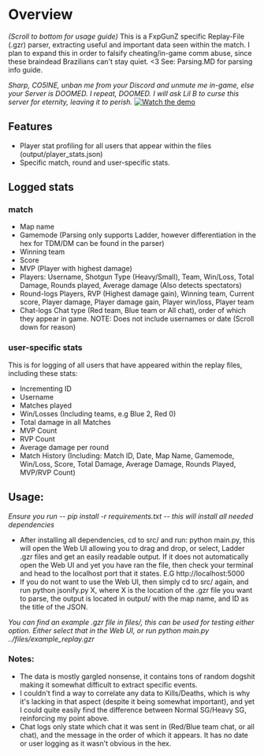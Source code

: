 # Overview
*(Scroll to bottom for usage guide)*
This is a FxpGunZ specific Replay-File (.gzr) parser, extracting useful and important data seen within the match. I plan to expand this in order to falsify cheating/in-game comm abuse, since these braindead Brazilians can't stay quiet. <3
See: Parsing.MD for parsing info guide.

*Sharp, CO5INE, unban me from your Discord and unmute me in-game, else your Server is DOOMED. I repeat, DOOMED. I will ask Lil B to curse this server for eternity, leaving it to perish.*
[![Watch the demo](https://img.youtube.com/vi/mudDAN_ao9Y/maxresdefault.jpg)](https://www.youtube.com/watch?v=mudDAN_ao9Y)

## Features
- Player stat profiling for all users that appear within the files (output/player_stats.json)
- Specific match, round and user-specific stats.

## Logged stats
### match
- Map name
- Gamemode (Parsing only supports Ladder, however differentiation in the hex for TDM/DM can be found in the parser)
- Winning team
- Score
- MVP (Player with highest damage)
- Players:
Username, Shotgun Type (Heavy/Small), Team, Win/Loss, Total Damage, Rounds played, Average damage (Also detects spectators)
- Round-logs
Players, RVP (Highest damage gain), Winning team, Current score, Player damage, Player damage gain, Player win/loss, Player team
- Chat-logs
Chat type (Red team, Blue team or All chat), order of which they appear in game. NOTE: Does not include usernames or date (Scroll down for reason)

### user-specific stats
This is for logging of all users that have appeared within the replay files, including these stats:
- Incrementing ID 
- Username
- Matches played
- Win/Losses (Including teams, e.g Blue 2, Red 0)
- Total damage in all Matches
- MVP Count
- RVP Count
- Average damage per round
- Match History (Including: Match ID, Date, Map Name, Gamemode, Win/Loss, Score, Total Damage, Average Damage, Rounds Played, MVP/RVP Count)

## Usage:
*Ensure you run -- pip install -r requirements.txt -- this will install all needed dependencies*
- After installing all dependencies, cd to src/ and run: python main.py, this will open the Web UI allowing you to drag and drop, or select, Ladder .gzr files and get an easily readable output. If it does not automatically open the Web UI and yet you have ran the file, then check your terminal and head to the localhost port that it states. E.G http://localhost:5000
- If you do not want to use the Web UI, then simply cd to src/ again, and run python jsonify.py X, where X is the location of the .gzr file you want to parse, the output is located in output/ with the map name, and ID as the title of the JSON.

*You can find an example .gzr file in files/, this can be used for testing either option. Either select that in the Web UI, or run python main.py ../files/example_replay.gzr*

### Notes:
- The data is mostly gargled nonsense, it contains tons of random dogshit making it somewhat difficult to extract specific events.
- I couldn't find a way to correlate any data to Kills/Deaths, which is why it's lacking in that aspect (despite it being somewhat important), and yet I could quite easily find the difference between Normal SG/Heavy SG, reinforcing my point above.
- Chat logs only state which chat it was sent in (Red/Blue team chat, or all chat), and the message in the order of which it appears. It has no date or user logging as it wasn't obvious in the hex.
